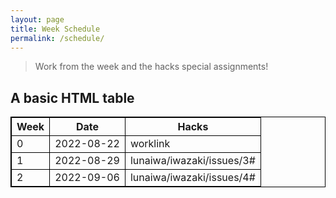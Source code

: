 ```yaml
---
layout: page
title: Week Schedule
permalink: /schedule/
---
```


>Work from the week and the hacks special assignments!


<html>
<style>
table, th, td {
  border:1px solid black;
}
</style>
<body>

<h2>A basic HTML table</h2>

<table style="width:100%">
  <tr>
    <th>Week</th>
    <th>Date</th>
    <th>Hacks</th>
  </tr>
  <tr>
    <td>0</td>
    <td>2022-08-22</td>
    <td>worklink</td>
  </tr>
  <tr>
    <td>1</td>
    <td>2022-08-29</td>
    <td>lunaiwa/iwazaki/issues/3#</td>
  </tr>
   <tr>
    <td>2</td>
    <td>2022-09-06</td>
    <td>lunaiwa/iwazaki/issues/4#</td>
  </tr>
</table>
</body>
</html>

